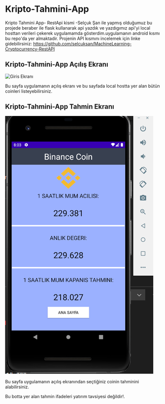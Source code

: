 # Kripto-Tahmini-App

Kripto Tahmini App- RestApi kismi
-Selçuk Şan ile yapmış olduğumuz bu projede beraber ile flask kullanarak api yazdık ve yazdıgımız api'yi local hosttan verileri çekerek uygulamamda gösterdim.uygulamanın android
kısmı bu repo'da yer almaktadir.
Projenin API kısmını incelemek için linke gidebilirsiniz: https://github.com/selcuksan/MachineLearning-Cryptocurrency-RestAPI


## Kripto-Tahmini-App Açılış Ekranı
![Giris Ekranı](/readMe-images/Girişsayfa.png)

Bu sayfa uygulamanın açılış ekranı ve bu sayfada local hostta yer alan bütün coinleri listeyebilirsiniz.

## Kripto-Tahmini-App Tahmin Ekranı
![Tahmin Ekranı](/readMe-images/tahmin.png)

Bu sayfa uygulamanın açılış ekranından seçtiğiniz coinin tahminini alabilirsiniz.


Bu botta yer alan tahmin ifadeleri yatırım tavsiyesi değildir!. 
